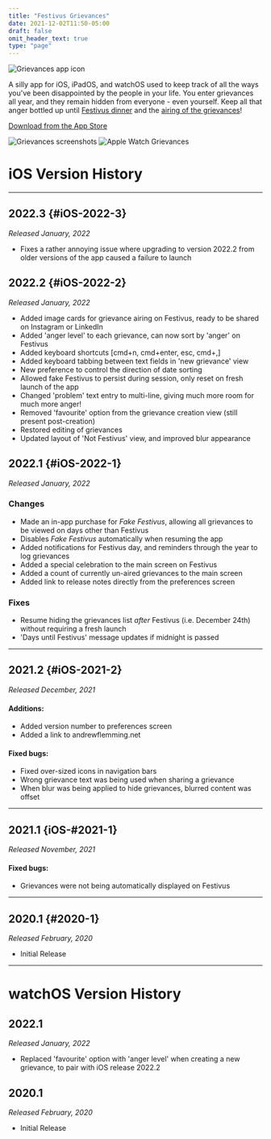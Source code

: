 ```yaml
---
title: "Festivus Grievances"
date: 2021-12-02T11:50-05:00
draft: false
omit_header_text: true
type: "page"
---
```

![Grievances app icon](/images/projects/grievances-icon.png)

A silly app for iOS, iPadOS, and watchOS used to keep track of all the ways you've been disappointed by the people in your life. You enter grievances all year, and they remain hidden from everyone - even yourself. Keep all that anger bottled up until [Festivus dinner](https://en.wikipedia.org/wiki/Festivus) and the [airing of the grievances](https://en.wikipedia.org/wiki/Festivus#Airing_of_grievances)!

[Download from the App Store](https://apps.apple.com/app/festivus-grievances/id1493124374)

![Grievances screenshots](/images/projects/grievances-screenshots.png)
![Apple Watch Grievances](/images/projects/watch-grievances.png)

# iOS Version History

---
## 2022.3 {#iOS-2022-3}

*Released January, 2022*

- Fixes a rather annoying issue where upgrading to version 2022.2 from older versions of the app caused a failure to launch

## 2022.2 {#iOS-2022-2}

*Released January, 2022*

- Added image cards for grievance airing on Festivus, ready to be shared on Instagram or LinkedIn
- Added 'anger level' to each grievance, can now sort by 'anger' on Festivus
- Added keyboard shortcuts [cmd+n, cmd+enter, esc, cmd+,]
- Added keyboard tabbing between text fields in 'new grievance' view
- New preference to control the direction of date sorting
- Allowed fake Festivus to persist during session, only reset on fresh launch of the app
- Changed 'problem' text entry to multi-line, giving much more room for much more anger!
- Removed 'favourite' option from the grievance creation view (still present post-creation)
- Restored editing of grievances
- Updated layout of 'Not Festivus' view, and improved blur appearance

## 2022.1 {#iOS-2022-1}

*Released January, 2022*

### Changes

- Made an in-app purchase for *Fake Festivus*, allowing all grievances to be viewed on days other than Festivus
- Disables *Fake Festivus* automatically when resuming the app
- Added notifications for Festivus day, and reminders through the year to log grievances
- Added a special celebration to the main screen on Festivus
- Added a count of currently un-aired grievances to the main screen
- Added link to release notes directly from the preferences screen

### Fixes

- Resume hiding the grievances list *after* Festivus (i.e. December 24th) without requiring a fresh launch
- 'Days until Festivus' message updates if midnight is passed
---

## 2021.2 {#iOS-2021-2}

*Released December, 2021*

#### Additions:

- Added version number to preferences screen
- Added a link to andrewflemming.net

#### Fixed bugs:

- Fixed over-sized icons in navigation bars
- Wrong grievance text was being used when sharing a grievance
- When blur was being applied to hide grievances, blurred content was offset

---

## 2021.1 {iOS-#2021-1}

*Released November, 2021*

#### Fixed bugs:

- Grievances were not being automatically displayed on Festivus

---

## 2020.1 {#2020-1}

*Released February, 2020*

- Initial Release

---

# watchOS Version History

## 2022.1

*Released January, 2022*

- Replaced 'favourite' option with 'anger level' when creating a new grievance, to pair with iOS release 2022.2

## 2020.1

*Released February, 2020*

- Initial Release